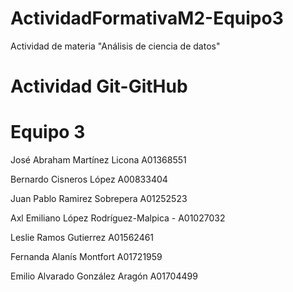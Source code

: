 # ActividadFormativaM2-Equipo3
Actividad de materia "Análisis de ciencia de datos"
# Actividad Git-GitHub
# Equipo 3
José Abraham Martínez Licona A01368551

Bernardo Cisneros López A00833404


Juan Pablo Ramirez Sobrepera A01252523

Axl Emiliano López Rodríguez-Malpica - A01027032

Leslie Ramos Gutierrez A01562461

Fernanda Alanís Montfort A01721959

Emilio Alvarado González Aragón A01704499



